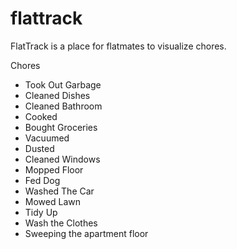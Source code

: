 flattrack
=========

FlatTrack is a place for flatmates to visualize chores.

Chores 

- Took Out Garbage
- Cleaned Dishes
- Cleaned Bathroom
- Cooked
- Bought Groceries
- Vacuumed
- Dusted
- Cleaned Windows
- Mopped Floor
- Fed Dog
- Washed The Car
- Mowed Lawn
- Tidy Up
- Wash the Clothes
- Sweeping the apartment floor
